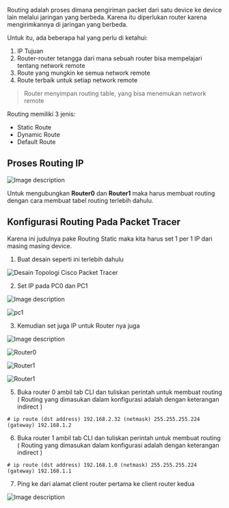 Routing adalah proses dimana pengiriman packet dari satu device ke device lain melalui jaringan yang berbeda. Karena itu diperlukan router karena mengirimkannya di jaringan yang berbeda.

Untuk itu, ada beberapa hal yang perlu di ketahui:
1. IP Tujuan
2.  Router-router tetangga dari mana sebuah router bisa mempelajari tentang network remote
3. Route yang mungkin ke semua network remote
4. Route terbaik untuk setiap network remote

> Router menyimpan routing table, yang bisa menemukan network remote

Routing memiliki 3 jenis:
- Static Route
- Dynamic Route
- Default Route

## Proses Routing IP

![Image description](https://dev-to-uploads.s3.amazonaws.com/uploads/articles/skoc2ccs4vfzu0v3ilkq.png)

Untuk mengubungkan **Router0** dan **Router1** maka harus membuat routing dengan cara membuat tabel routing terlebih dahulu.

## Konfigurasi Routing Pada Packet Tracer

Karena ini judulnya pake Routing Static maka kita harus set 1 per 1 IP dari masing masing device.

1. Buat desain seperti ini terlebih dahulu

![Desain Topologi Cisco Packet Tracer](https://dev-to-uploads.s3.amazonaws.com/uploads/articles/skoc2ccs4vfzu0v3ilkq.png)

2. Set IP pada PC0 dan PC1

![Image description](https://dev-to-uploads.s3.amazonaws.com/uploads/articles/ypegzu0cw1nndofj64ek.png)

![pc1](https://dev-to-uploads.s3.amazonaws.com/uploads/articles/9cwgcl88ksl5uqzqf8nm.png)

3. Kemudian set juga IP untuk Router nya juga


![Image description](https://dev-to-uploads.s3.amazonaws.com/uploads/articles/xeihj68tsvtgzwwo0kvw.png)



![Router0](https://dev-to-uploads.s3.amazonaws.com/uploads/articles/6hsy3maazr5uivvu5nhn.png)

![Router1](https://dev-to-uploads.s3.amazonaws.com/uploads/articles/f0rxtcewsu8jwue75fl2.png)

![Router1](https://dev-to-uploads.s3.amazonaws.com/uploads/articles/0oi10xcqwgxvka5jl4rc.png)

5. Buka router 0 ambil tab CLI dan tuliskan perintah untuk membuat routing ( Routing yang dimasukan dalam konfigurasi adalah dengan keterangan indirect )

```
# ip route (dst address) 192.168.2.32 (netmask) 255.255.255.224 (gateway) 192.168.1.2
```

6.  Buka router 1 ambil tab CLI dan tuliskan perintah untuk membuat routing ( Routing yang dimasukan dalam konfigurasi adalah dengan keterangan indirect )

```
# ip route (dst address) 192.168.1.0 (netmask) 255.255.255.224 (gateway) 192.168.1.1
```

7.  Ping ke dari alamat client router pertama ke client router kedua

![Image description](https://dev-to-uploads.s3.amazonaws.com/uploads/articles/1wvykzu6p32x2vn8wyyk.png)

